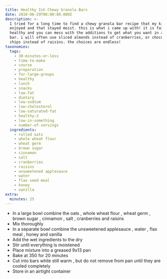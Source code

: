 ```yaml
---
title: Healthy Ish Chewy Granola Bars
date: 2010-06-29T00:00:00.000Z
description: >-
  I tried for a long time to find a chewy granola bar recipe that my kids
  enjoyed and that stayed moist. this is what i came up with! it is fairly
  healthy and you can mess with the additions to get what you want in a granola
  bar. i will often use sliced almonds instead of cranberries, or chocolate
  chips instead of raisins. the choices are endless!
taxonomies:
  tags:
    - 30-minutes-or-less
    - time-to-make
    - course
    - preparation
    - for-large-groups
    - healthy
    - lunch
    - snacks
    - low-fat
    - dietary
    - low-sodium
    - low-cholesterol
    - low-saturated-fat
    - healthy-2
    - low-in-something
    - number-of-servings
  ingredients:
    - rolled oats
    - whole wheat flour
    - wheat germ
    - brown sugar
    - cinnamon
    - salt
    - cranberries
    - raisins
    - unsweetened applesauce
    - water
    - flax seed meal
    - honey
    - vanilla
extra:
  minutes: 25
---
```

 - In a large bowl combine the oats , whole wheat flour , wheat germ , brown sugar , cinnamon , salt , cranberries and raisins
 - Mix thoroughly
 - In a separate bowl combine the unsweetened applesauce , water , flax meal , honey and vanilla
 - Add the wet ingredients to the dry
 - Stir until everything is moistened
 - Place mixture into a greased 9x13 pan
 - Bake at 350 for 20 minutes
 - Cut into bars while still warm , but do not remove from pan until they are cooled completely
 - Store in an airtight container
